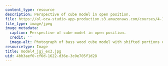 ```yaml
---
content_type: resource
description: Perspective of cube model in open position.
file: https://ol-ocw-studio-app-production.s3.amazonaws.com/courses/4-111-introduction-to-architecture-environmental-design-spring-2014/4bb3aef0cf6d1622d36e3c0e705f1d28_model4_jgj_ex3.jpg
file_type: image/jpeg
image_metadata:
  caption: Perspective of cube model in open position.
  credit: ''
  image-alt: Photograph of bass wood cube model with shifted portions of the cube.
resourcetype: Image
title: model4_jgj_ex3.jpg
uid: 4bb3aef0-cf6d-1622-d36e-3c0e705f1d28
---
```

